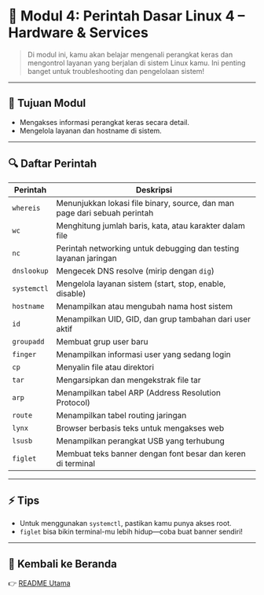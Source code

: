 # 🔧 Modul 4: Perintah Dasar Linux 4 – Hardware & Services

> Di modul ini, kamu akan belajar mengenali perangkat keras dan mengontrol layanan yang berjalan di sistem Linux kamu. Ini penting banget untuk troubleshooting dan pengelolaan sistem!

---

## 🎯 Tujuan Modul

* Mengakses informasi perangkat keras secara detail.
* Mengelola layanan dan hostname di sistem.

---

## 🔍 Daftar Perintah

| Perintah    | Deskripsi                                                                 |
| ----------- | ------------------------------------------------------------------------- |
| `whereis`   | Menunjukkan lokasi file binary, source, dan man page dari sebuah perintah |
| `wc`        | Menghitung jumlah baris, kata, atau karakter dalam file                   |
| `nc`        | Perintah networking untuk debugging dan testing layanan jaringan          |
| `dnslookup` | Mengecek DNS resolve (mirip dengan `dig`)                                 |
| `systemctl` | Mengelola layanan sistem (start, stop, enable, disable)                   |
| `hostname`  | Menampilkan atau mengubah nama host sistem                                |
| `id`        | Menampilkan UID, GID, dan grup tambahan dari user aktif                   |
| `groupadd`  | Membuat grup user baru                                                    |
| `finger`    | Menampilkan informasi user yang sedang login                              |
| `cp`        | Menyalin file atau direktori                                              |
| `tar`       | Mengarsipkan dan mengekstrak file tar                                     |
| `arp`       | Menampilkan tabel ARP (Address Resolution Protocol)                       |
| `route`     | Menampilkan tabel routing jaringan                                        |
| `lynx`      | Browser berbasis teks untuk mengakses web                                 |
| `lsusb`     | Menampilkan perangkat USB yang terhubung                                  |
| `figlet`    | Membuat teks banner dengan font besar dan keren di terminal               |

---

## ⚡ Tips

* Untuk menggunakan `systemctl`, pastikan kamu punya akses root.
* `figlet` bisa bikin terminal-mu lebih hidup—coba buat banner sendiri!

---

## 🔗 Kembali ke Beranda

👉 [README Utama](../README.md)
